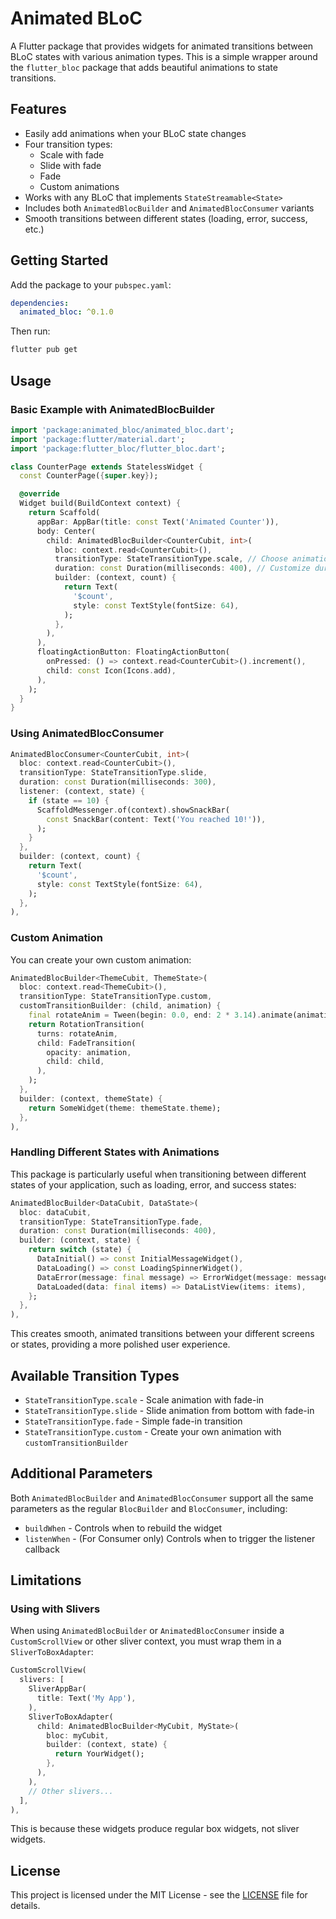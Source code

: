 <!--
This README describes the package. If you publish this package to pub.dev,
this README's contents appear on the landing page for your package.

For information about how to write a good package README, see the guide for
[writing package pages](https://dart.dev/tools/pub/writing-package-pages).

For general information about developing packages, see the Dart guide for
[creating packages](https://dart.dev/guides/libraries/create-packages)
and the Flutter guide for
[developing packages and plugins](https://flutter.dev/to/develop-packages).
-->

# Animated BLoC

A Flutter package that provides widgets for animated transitions between BLoC states with various animation types. This is a simple wrapper around the `flutter_bloc` package that adds beautiful animations to state transitions.

## Features

- Easily add animations when your BLoC state changes
- Four transition types:
  - Scale with fade
  - Slide with fade
  - Fade
  - Custom animations
- Works with any BLoC that implements `StateStreamable<State>`
- Includes both `AnimatedBlocBuilder` and `AnimatedBlocConsumer` variants
- Smooth transitions between different states (loading, error, success, etc.)

## Getting Started

Add the package to your `pubspec.yaml`:

```yaml
dependencies:
  animated_bloc: ^0.1.0
```

Then run:

```bash
flutter pub get
```

## Usage

### Basic Example with AnimatedBlocBuilder

```dart
import 'package:animated_bloc/animated_bloc.dart';
import 'package:flutter/material.dart';
import 'package:flutter_bloc/flutter_bloc.dart';

class CounterPage extends StatelessWidget {
  const CounterPage({super.key});

  @override
  Widget build(BuildContext context) {
    return Scaffold(
      appBar: AppBar(title: const Text('Animated Counter')),
      body: Center(
        child: AnimatedBlocBuilder<CounterCubit, int>(
          bloc: context.read<CounterCubit>(),
          transitionType: StateTransitionType.scale, // Choose animation type
          duration: const Duration(milliseconds: 400), // Customize duration
          builder: (context, count) {
            return Text(
              '$count',
              style: const TextStyle(fontSize: 64),
            );
          },
        ),
      ),
      floatingActionButton: FloatingActionButton(
        onPressed: () => context.read<CounterCubit>().increment(),
        child: const Icon(Icons.add),
      ),
    );
  }
}
```

### Using AnimatedBlocConsumer

```dart
AnimatedBlocConsumer<CounterCubit, int>(
  bloc: context.read<CounterCubit>(),
  transitionType: StateTransitionType.slide,
  duration: const Duration(milliseconds: 300),
  listener: (context, state) {
    if (state == 10) {
      ScaffoldMessenger.of(context).showSnackBar(
        const SnackBar(content: Text('You reached 10!')),
      );
    }
  },
  builder: (context, count) {
    return Text(
      '$count',
      style: const TextStyle(fontSize: 64),
    );
  },
),
```

### Custom Animation

You can create your own custom animation:

```dart
AnimatedBlocBuilder<ThemeCubit, ThemeState>(
  bloc: context.read<ThemeCubit>(),
  transitionType: StateTransitionType.custom,
  customTransitionBuilder: (child, animation) {
    final rotateAnim = Tween(begin: 0.0, end: 2 * 3.14).animate(animation);
    return RotationTransition(
      turns: rotateAnim,
      child: FadeTransition(
        opacity: animation,
        child: child,
      ),
    );
  },
  builder: (context, themeState) {
    return SomeWidget(theme: themeState.theme);
  },
),
```

### Handling Different States with Animations

This package is particularly useful when transitioning between different states of your application, such as loading, error, and success states:

```dart
AnimatedBlocBuilder<DataCubit, DataState>(
  bloc: dataCubit,
  transitionType: StateTransitionType.fade,
  duration: const Duration(milliseconds: 400),
  builder: (context, state) {
    return switch (state) {
      DataInitial() => const InitialMessageWidget(),
      DataLoading() => const LoadingSpinnerWidget(),
      DataError(message: final message) => ErrorWidget(message: message),
      DataLoaded(data: final items) => DataListView(items: items),
    };
  },
),
```

This creates smooth, animated transitions between your different screens or states, providing a more polished user experience.

## Available Transition Types

- `StateTransitionType.scale` - Scale animation with fade-in
- `StateTransitionType.slide` - Slide animation from bottom with fade-in
- `StateTransitionType.fade` - Simple fade-in transition
- `StateTransitionType.custom` - Create your own animation with `customTransitionBuilder`

## Additional Parameters

Both `AnimatedBlocBuilder` and `AnimatedBlocConsumer` support all the same parameters as the regular `BlocBuilder` and `BlocConsumer`, including:

- `buildWhen` - Controls when to rebuild the widget
- `listenWhen` - (For Consumer only) Controls when to trigger the listener callback

## Limitations

### Using with Slivers

When using `AnimatedBlocBuilder` or `AnimatedBlocConsumer` inside a `CustomScrollView` or other sliver context, you must wrap them in a `SliverToBoxAdapter`:

```dart
CustomScrollView(
  slivers: [
    SliverAppBar(
      title: Text('My App'),
    ),
    SliverToBoxAdapter(
      child: AnimatedBlocBuilder<MyCubit, MyState>(
        bloc: myCubit,
        builder: (context, state) {
          return YourWidget();
        },
      ),
    ),
    // Other slivers...
  ],
),
```

This is because these widgets produce regular box widgets, not sliver widgets.

## License

This project is licensed under the MIT License - see the [LICENSE](LICENSE) file for details.

